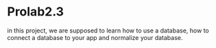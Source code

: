 # Prolab2.3
in this project, we are supposed to learn how to use a database, how to connect a database to your app and normalize your database.
